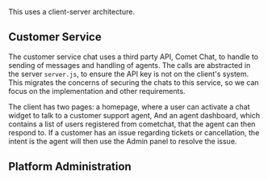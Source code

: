 This uses a client-server architecture.

## Customer Service
The customer service chat uses a third party API, Comet Chat, to handle to sending of messages and handling of agents. The calls are abstracted in the server `server.js`, to ensure the API key is not on the client's system. This migrates the concerns of securing the chats to this service, so we can focus on the implementation and other requirements.

The client has two pages: a homepage, where a user can activate a chat widget to talk to a customer support agent, And an agent dashboard, which contains a list of users registered from cometchat, that the agent can then respond to. If a customer has an issue regarding tickets or cancellation, the intent is the agent will then use the Admin panel to resolve the issue.

## Platform Administration